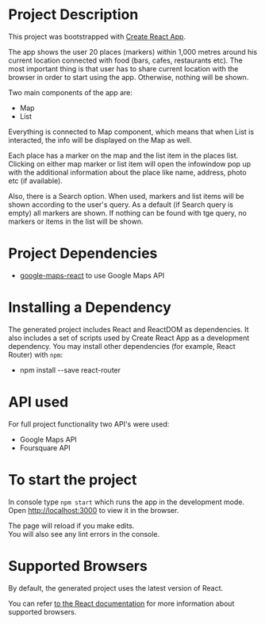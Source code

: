 # Project Description

This project was bootstrapped with [Create React App](https://github.com/facebookincubator/create-react-app).

The app shows the user 20 places (markers) within 1,000 metres around his current location connected with food (bars, cafes, restaurants etc). The most important thing is that user has to share current location with the browser in order to start using the app. Otherwise, nothing will be shown.

Two main components of the app are:

* Map
* List

Everything is connected to Map component, which means that when List is interacted, the info will be displayed on the Map as well.

Each place has a marker on the map and the list item in the places list. Clicking on either map marker or list item will open the infowindow pop up with the additional information about the place like name, address, photo etc (if available).

Also, there is a Search option. When used, markers and list items will be shown according to the user's query. As a default (if Search query is empty) all markers are shown. If nothing can be found with tge query, no markers or items in the list will be shown.

# Project Dependencies

* [google-maps-react](https://github.com/fullstackreact/google-maps-react) to use Google Maps API

# Installing a Dependency

The generated project includes React and ReactDOM as dependencies. It also includes a set of scripts used by Create React App as a development dependency. You may install other dependencies (for example, React Router) with `npm`:

* npm install --save react-router

# API used

For full project functionality two API's were used:

* Google Maps API
* Foursquare API

# To start the project

In console type `npm start` which runs the app in the development mode.<br>
Open [http://localhost:3000](http://localhost:3000) to view it in the browser.

The page will reload if you make edits.<br>
You will also see any lint errors in the console.


# Supported Browsers

By default, the generated project uses the latest version of React.

You can refer [to the React documentation](https://reactjs.org/docs/react-dom.html#browser-support) for more information about supported browsers.
